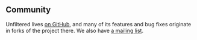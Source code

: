 Community
---------

Unfiltered lives [on GitHub][gh], and many of its features and bug
fixes originate in forks of the project there. We also have [a mailing
list][list].

[gh]: https://github.com/unfiltered/unfiltered
[list]: https://groups.google.com/forum/#!forum/unfiltered-scala
